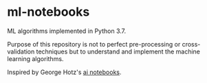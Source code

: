 # ml-notebooks
ML algorithms implemented in Python 3.7. 

Purpose of this repository is not to perfect pre-processing or cross-validation techniques but to understand and implement the machine learning algorithms. 

Inspired by George Hotz's [ai notebooks](https://github.com/geohot/ai-notebooks).

